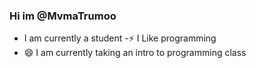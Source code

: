 ### Hi im @MvmaTrumoo
- I am currently a student
-⚡ I Like programming
- 😄 I am currently taking an intro to programming class
<!--
**Mvmatrumoo/MvmaTrumoo** is a ✨ _special_ ✨ repository because its `README.md` (this file) appears on your GitHub profile.

Here are some ideas to get you started:

-🔭 I’m currently working on ...
-🌱 I’m currently learning ...
- 👯 I’m looking to collaborate on ...
- 🤔 I’m looking for help with ...
- 💬 Ask me about ...
- 📫 How to reach me: ...
- 😄 Pronouns: ...
- ⚡ Fun fact: ...
-->
